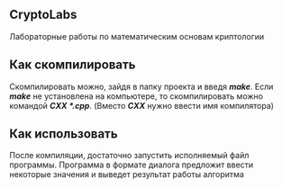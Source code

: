 ## CryptoLabs

Лабораторные работы по математическим основам криптологии

## Как скомпилировать

Скомпилировать можно, зайдя в папку проекта и введя ___make___. Если ___make___ 
не установлена на компьютере, то скомпилировать можно командой ___CXX *.cpp___. 
(Вместо ___CXX___ нужно ввести имя компилятора)

## Как использовать

После компиляции, достаточно запустить исполняемый файл программы. Программа
в формате диалога предложит ввести некоторые значения и выведет результат
работы алгоритма
